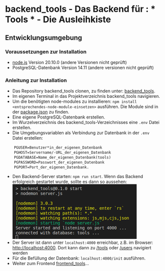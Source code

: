# backend_tools - Das Backend für : * Tools * - Die Ausleihkiste 

## Entwicklungsumgebung

### Voraussetzungen zur Installation

- [node.js](nodejs.org) Version 20.10.0 (andere Versionen nicht geprüft)
- PostgreSQL-Datenbank Version 14.11 (andere versionen nicht geprüft)

### Anleitung zur Installation

- Das Repository backend_tools clonen, zu finden unter: [backend_tools](https://github.com/eliseHtw/backend_tools.git).
- Im eigenen Terminal in das Projektverzeichnis backend_tools navigieren.
- Um die benötigten node-modules zu installieren: `npm install <entsprechendes-node-module-einsetzen>` ausführen. Die Module sind in der [package.json](https://github.com/eliseHtw/backend_tools/blob/main/package.json) zu finden.
- Eine eigene PostgreSQL-Datenbank erstellen.
- Im Wurzelverzeichnis des backend_tools-Verzeichnisses eine `.env` Datei erstellen. 
- Die Umgebungsvariablen als Verbindung zur Datenbank in der `.env` Datei erstellen:
```env
    PGUSER=Benutzer*in_der_eigenen_Datenbank
    PGHOST=Servername/-URL_der_eigenen_Datenbank
    PGDATABASE=Name_der_eigenen_Datenbank(tools)
    PGPASSWORD=Passwort_der_eigenen_Datenbank
    PGPORT=Port_der_eigenen_Datenbank.
```
- Den Backend-Server starten: `npm run start`. Wenn das Backend erfolgreich gestartet wurde, sollte es dann so aussehen:  
![backend_started](https://github.com/eliseHtw/backend_tools/blob/main/images_readme/backend_started.png)
- Der Server ist dann unter `localhost:4000` erreichbar, z.B. im Browser: [http://localhost:4000](http://localhost:4000). Dort kann dann zu [/tools](http://localhost:4000/tools) oder [/users](http://localhost:4000/users) navigiert werden
- Für die Befüllung der Datenbank: `localhost:4000/init` ausführen.
- Weiter zum Frontend [frontend_tools](https://github.com/eliseHtw/frontend_tools.git)...
